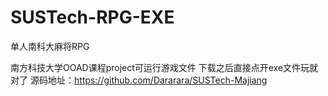 # SUSTech-RPG-EXE
单人南科大麻将RPG

南方科技大学OOAD课程project可运行游戏文件
下载之后直接点开exe文件玩就对了
源码地址：https://github.com/Dararara/SUSTech-Majiang
